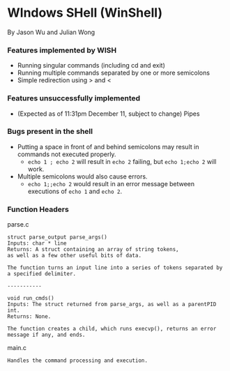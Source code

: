 # WIndows SHell (WinShell)
By Jason Wu and Julian Wong

### Features implemented by WISH

* Running singular commands (including cd and exit)
* Running multiple commands separated by one or more semicolons
* Simple redirection using > and <

### Features unsuccessfully implemented

* (Expected as of 11:31pm December 11, subject to change) Pipes

### Bugs present in the shell

* Putting a space in front of and behind semicolons may result in commands not executed properly.
  * `echo 1 ; echo 2` will result in `echo 2` failing, but `echo 1;echo 2` will work.
* Multiple semicolons would also cause errors.
  * `echo 1;;echo 2` would result in an error message between executions of `echo 1` and `echo 2`.

### Function Headers

parse.c

    struct parse_output parse_args()
    Inputs: char * line
    Returns: A struct containing an array of string tokens, 
    as well as a few other useful bits of data.

    The function turns an input line into a series of tokens separated by a specified delimiter.

    -----------

    void run_cmds()
    Inputs: The struct returned from parse_args, as well as a parentPID int.
    Returns: None.

    The function creates a child, which runs execvp(), returns an error message if any, and ends.

main.c

    Handles the command processing and execution.
